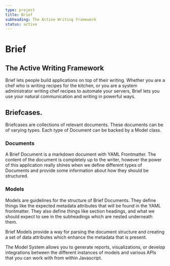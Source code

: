 ```yaml
---
type: project
title: Brief
subheading: The Active Writing Framework
status: active
---
```


# Brief
## The Active Writing Framework

Brief lets people build applications on top of their writing.  Whether you are a chef who is writing recipes for the kitchen, or you are a system administrator writing chef recipes to automate your servers, Brief lets you use your natural communication and writing in powerful ways.

## Briefcases.

Briefcases are collections of relevant documents.  These documents can be of varying types.  Each type of Document can be backed by a Model class.

### Documents

A Brief Document is a markdown document with YAML Frontmatter.  The content of the document is completely up to the writer, however the power of this application really shines when we define different types of Documents and provide some information about how they should be structured.

### Models

Models are guidelines for the structure of Brief Documents.  They define things like the expected metadata attributes that will be found in the YAML frontmatter.  They also define things like section headings, and what we should expect to see in the subheadings which are nested underneath them.  

Brief Models provide a way for parsing the document structure and creating a set of data attributes which enhance the metadata that is present.  

The Model System allows you to generate reports, visualizations, or develop integrations between the different instances of models and various APIs that you can work with from within Javascript.
